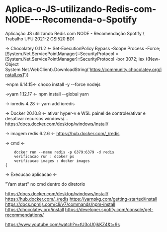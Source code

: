 # Aplica-o-JS-utilizando-Redis-com-NODE---Recomenda-o-Spotify
Aplicação JS utilizando Redis com NODE - Recomendação Spotify \\ Trabalho UFU 2021-2 GSI520  BD1 

-> Chocolatey 0.11.2 <-
Set-ExecutionPolicy Bypass -Scope Process -Force; [System.Net.ServicePointManager]::SecurityProtocol = [System.Net.ServicePointManager]::SecurityProtocol -bor 3072; iex ((New-Object System.Net.WebClient).DownloadString('https://community.chocolatey.org/install.ps1'))

->npm 6.14.15<-
choco install -y --force nodejs

->yarn 1.12.17 <-
npm install --global yarn

-> ioredis 4.28 <-
yarn add ioredis

-> Docker 20.10.8 <-
ativar hyper-v e WSL 
painel de controle/ativar e desativar recursos windows/...
https://docs.docker.com/desktop/windows/install/ 

-> imagem redis 6.2.6 <-
https://hub.docker.com/_/redis

-> cmd <-
	
		docker run --name redis -p 6379:6379 -d redis
		verificacao run : dcoker ps
		verificacao images : docker images
	{
	
-> Execucao aplicacao <-

"Yarn start" no cmd dentro do diretorio 





https://docs.docker.com/desktop/windows/install/ 
https://hub.docker.com/_/redis
https://yarnpkg.com/getting-started/install
https://docs.npmjs.com/cli/v7/commands/npm-install
https://chocolatey.org/install
https://developer.spotify.com/console/get-recommendations/


https://www.youtube.com/watch?v=tU3oU0jkKZ4&t=9s
